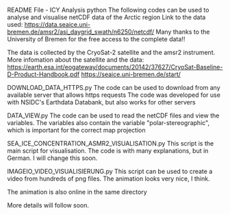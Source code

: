 README File - ICY Analysis python The following codes can be used to analyse and visualise netCDF data of the Arctic region Link to the data used: https://data.seaice.uni-bremen.de/amsr2/asi_daygrid_swath/n6250/netcdf/
Many thanks to the University of Bremen for the free access to the complete data!!

The data is collected by the CryoSat-2 satellite and the amsr2 instrument. More infomation about the satellite and the data: https://earth.esa.int/eogateway/documents/20142/37627/CryoSat-Baseline-D-Product-Handbook.pdf
https://seaice.uni-bremen.de/start/

DOWNLOAD_DATA_HTTPS.py The code can be used to download from any available server that allows https requests The code was developed for use with NSIDC's Earthdata Databank, but also works for other servers

DATA_VIEW.py The code can be used to read the netCDF files and view the variables. The variables also contain the variable "polar-stereographic", which is important for the correct map projection

SEA_ICE_CONCENTRATION_ASMR2_VISUALISATION.py This script is the main script for visualisation. The code is with many explanations, but in German. I will change this soon.

IMAGEIO_VIDEO_VISUALISIERUNG.py This script can be used to create a video from hundreds of png files. The animation looks very nice, I think.

The animation is also online in the same directory

More details will follow soon.
